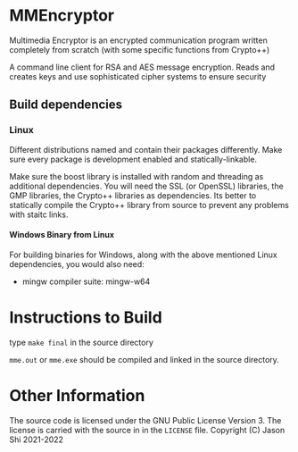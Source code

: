 # MMEncryptor

Multimedia Encryptor is an encrypted communication program written completely from scratch (with some specific functions from Crypto++)

A command line client for RSA and AES message encryption. Reads and creates keys and use sophisticated cipher systems to ensure security

## Build dependencies

<!--
[//]: # (Depending on each version of Linux, the packages are named differently)
[//]: # (### Linux)
[//]: # (* libboost-random-dev (1.74.0.3 or above)
[//]: # (* libboost-thread-dev (1.74.0.3 or above)
[//]: # (* libssl-dev (1.1.1 or above)
[//]: # (* libgmp-dev (6.2.1 or above)
[//]: # (* libcrypto++-dev (8.4 or above)
-->

### Linux

Different distributions named and contain their packages differently. 
Make sure every package is development enabled and statically-linkable. 

Make sure the boost library is installed with random and threading as additional dependencies. 
You will need the SSL (or OpenSSL) libraries, the GMP libraries, the Crypto++ libraries as dependencies. 
Its better to statically compile the Crypto++ library from source to prevent any problems with staitc links.

#### Windows Binary from Linux

For building binaries for Windows, along with the above mentioned Linux dependencies, you would also need:

* mingw compiler suite: mingw-w64

# Instructions to Build

type ```make final``` in the source directory


```mme.out``` or ```mme.exe``` should be compiled and linked in the source directory.

# Other Information

The source code is licensed under the GNU Public License Version 3.
The license is carried with the source in in the `LICENSE` file.
Copyright (C) Jason Shi 2021-2022
